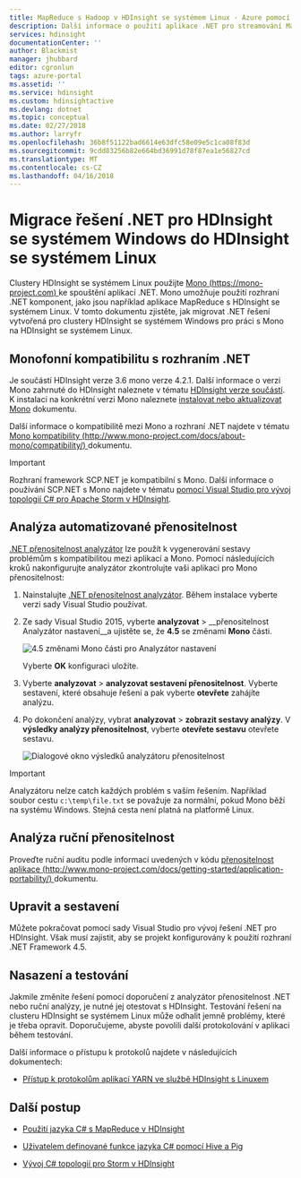```yaml
---
title: MapReduce s Hadoop v HDInsight se systémem Linux - Azure pomocí rozhraní .NET | Microsoft Docs
description: Další informace o použití aplikace .NET pro streamování MapReduce na HDInsight se systémem Linux.
services: hdinsight
documentationCenter: ''
author: Blackmist
manager: jhubbard
editor: cgronlun
tags: azure-portal
ms.assetid: ''
ms.service: hdinsight
ms.custom: hdinsightactive
ms.devlang: dotnet
ms.topic: conceptual
ms.date: 02/27/2018
ms.author: larryfr
ms.openlocfilehash: 36b8f51122bad6614e63dfc58e09e5c1ca08f83d
ms.sourcegitcommit: 9cdd83256b82e664bd36991d78f87ea1e56827cd
ms.translationtype: MT
ms.contentlocale: cs-CZ
ms.lasthandoff: 04/16/2018
---
```

# <a name="migrate-net-solutions-for-windows-based-hdinsight-to-linux-based-hdinsight"></a>Migrace řešení .NET pro HDInsight se systémem Windows do HDInsight se systémem Linux

Clustery HDInsight se systémem Linux použijte [Mono (https://mono-project.com) ](https://mono-project.com) ke spouštění aplikací .NET. Mono umožňuje použití rozhraní .NET komponent, jako jsou například aplikace MapReduce s HDInsight se systémem Linux. V tomto dokumentu zjistěte, jak migrovat .NET řešení vytvořená pro clustery HDInsight se systémem Windows pro práci s Mono na HDInsight se systémem Linux.

## <a name="mono-compatibility-with-net"></a>Monofonní kompatibilitu s rozhraním .NET

Je součástí HDInsight verze 3.6 mono verze 4.2.1. Další informace o verzi Mono zahrnuté do HDInsight naleznete v tématu [HDInsight verze součástí](hdinsight-component-versioning.md). K instalaci na konkrétní verzi Mono naleznete [instalovat nebo aktualizovat Mono](hdinsight-hadoop-install-mono.md) dokumentu.

Další informace o kompatibilitě mezi Mono a rozhraní .NET najdete v tématu [Mono kompatibility (http://www.mono-project.com/docs/about-mono/compatibility/) ](http://www.mono-project.com/docs/about-mono/compatibility/) dokumentu.

> [!IMPORTANT]
> Rozhraní framework SCP.NET je kompatibilní s Mono. Další informace o používání SCP.NET s Mono najdete v tématu [pomocí Visual Studio pro vývoj topologií C# pro Apache Storm v HDInsight](storm/apache-storm-develop-csharp-visual-studio-topology.md).

## <a name="automated-portability-analysis"></a>Analýza automatizované přenositelnost

[.NET přenositelnost analyzátor](https://marketplace.visualstudio.com/items?itemName=ConnieYau.NETPortabilityAnalyzer) lze použít k vygenerování sestavy problémům s kompatibilitou mezi aplikací a Mono. Pomocí následujících kroků nakonfigurujte analyzátor zkontrolujte vaši aplikaci pro Mono přenositelnost:

1. Nainstalujte [.NET přenositelnost analyzátor](https://marketplace.visualstudio.com/items?itemName=ConnieYau.NETPortabilityAnalyzer). Během instalace vyberte verzi sady Visual Studio používat.

2. Ze sady Visual Studio 2015, vyberte __analyzovat__ > __přenositelnost Analyzátor nastavení__a ujistěte se, že __4.5__ se změnami __Mono__ části.

    ![4.5 změnami Mono části pro Analyzátor nastavení](./media/hdinsight-hadoop-migrate-dotnet-to-linux/portability-analyzer-settings.png)

    Vyberte __OK__ konfiguraci uložíte.

3. Vyberte __analyzovat__ > __analyzovat sestavení přenositelnost__. Vyberte sestavení, které obsahuje řešení a pak vyberte __otevřete__ zahájíte analýzu.

4. Po dokončení analýzy, vybrat __analyzovat__ > __zobrazit sestavy analýzy__. V __výsledky analýzy přenositelnost__, vyberte __otevřete sestavu__ otevřete sestavu.

    ![Dialogové okno výsledků analyzátoru přenositelnost](./media/hdinsight-hadoop-migrate-dotnet-to-linux/portability-analyzer-results.png)

> [!IMPORTANT]
> Analyzátoru nelze catch každých problém s vaším řešením. Například soubor cestu `c:\temp\file.txt` se považuje za normální, pokud Mono běží na systému Windows. Stejná cesta není platná na platformě Linux.

## <a name="manual-portability-analysis"></a>Analýza ruční přenositelnost

Proveďte ruční auditu podle informací uvedených v kódu [přenositelnost aplikace (http://www.mono-project.com/docs/getting-started/application-portability/) ](http://www.mono-project.com/docs/getting-started/application-portability/) dokumentu.

## <a name="modify-and-build"></a>Upravit a sestavení

Můžete pokračovat pomocí sady Visual Studio pro vývoj řešení .NET pro HDInsight. Však musí zajistit, aby se projekt konfigurovány k použití rozhraní .NET Framework 4.5.

## <a name="deploy-and-test"></a>Nasazení a testování

Jakmile změníte řešení pomocí doporučení z analyzátor přenositelnost .NET nebo ruční analýzy, je nutné jej otestovat s HDInsight. Testování řešení na clusteru HDInsight se systémem Linux může odhalit jemně problémy, které je třeba opravit. Doporučujeme, abyste povolili další protokolování v aplikaci během testování.

Další informace o přístupu k protokolů najdete v následujících dokumentech:

* [Přístup k protokolům aplikací YARN ve službě HDInsight s Linuxem](hdinsight-hadoop-access-yarn-app-logs-linux.md)

## <a name="next-steps"></a>Další postup

* [Použití jazyka C# s MapReduce v HDInsight](hadoop/apache-hadoop-dotnet-csharp-mapreduce-streaming.md)

* [Uživatelem definované funkce jazyka C# pomocí Hive a Pig](hadoop/apache-hadoop-hive-pig-udf-dotnet-csharp.md)

* [Vývoj C# topologií pro Storm v HDInsight](storm/apache-storm-develop-csharp-visual-studio-topology.md)
